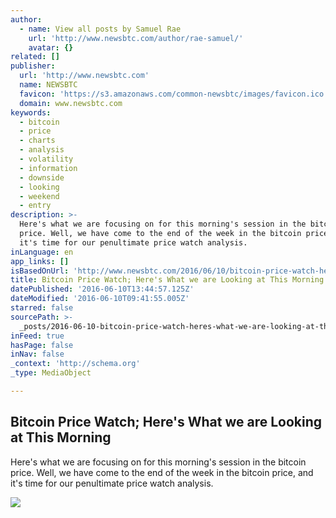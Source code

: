 ```yaml
---
author:
  - name: View all posts by Samuel Rae
    url: 'http://www.newsbtc.com/author/rae-samuel/'
    avatar: {}
related: []
publisher:
  url: 'http://www.newsbtc.com'
  name: NEWSBTC
  favicon: 'https://s3.amazonaws.com/common-newsbtc/images/favicon.ico'
  domain: www.newsbtc.com
keywords:
  - bitcoin
  - price
  - charts
  - analysis
  - volatility
  - information
  - downside
  - looking
  - weekend
  - entry
description: >-
  Here's what we are focusing on for this morning's session in the bitcoin
  price. Well, we have come to the end of the week in the bitcoin price, and
  it's time for our penultimate price watch analysis.
inLanguage: en
app_links: []
isBasedOnUrl: 'http://www.newsbtc.com/2016/06/10/bitcoin-price-watch-heres-looking-morning/'
title: Bitcoin Price Watch; Here's What we are Looking at This Morning
datePublished: '2016-06-10T13:44:57.125Z'
dateModified: '2016-06-10T09:41:55.005Z'
starred: false
sourcePath: >-
  _posts/2016-06-10-bitcoin-price-watch-heres-what-we-are-looking-at-this-morn.md
inFeed: true
hasPage: false
inNav: false
_context: 'http://schema.org'
_type: MediaObject

---
```

<article style=""><h1>Bitcoin Price Watch; Here's What we are Looking at This Morning</h1><p>Here's what we are focusing on for this morning's session in the bitcoin price. Well, we have come to the end of the week in the bitcoin price, and it's time for our penultimate price watch analysis.</p><img src="http://s3.amazonaws.com/main-newsbtc-images/2016/06/10094601/Screen-Shot-2016-06-10-at-10.42.53.png" /></article>